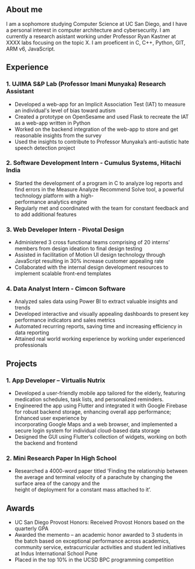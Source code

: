 ## **About me**
I am a sophomore studying Computer Science at UC San Diego, and I have a personal interest in computer architecture and cybersecurity. I am currently a research asistant working under Professor Ryan Kastner at XXXX labs focusing on the topic X. I am proeficent in C, C++, Python, GIT, ARM v6, JavaScript.

## Experience
### 1. UJIMA S&P Lab (Professor Imani Munyaka) Research Assistant
- Developed a web-app for an Implicit Association Test (IAT) to measure an individual's level of bias toward autism
- Created a prototype on OpenSesame and used Flask to recreate the IAT as a web-app written in Python
- Worked on the backend integration of the web-app to store and get reasonable insights from the survey
- Used the insights to contribute to Professor Munyaka’s anti-autistic hate speech detection project

### 2. Software Development Intern - Cumulus Systems, Hitachi India
- Started the development of a program in C to analyze log reports and find errors in the Measure Analyze Recommend Solve tool, a powerful technology platform with a high-  
  performance analytics engine
- Regularly met and coordinated with the team for constant feedback and to add additional features

### 3. Web Developer Intern - Pivotal Design
- Administered 3 cross functional teams comprising of 20 interns’ members from design ideation to final design testing
- Assisted in facilitation of Motion UI design technology through JavaScript resulting in 30% increase customer appealing rate
- Collaborated with the internal design development resources to implement scalable front-end templates

### 4. Data Analyst Intern - Cimcon Software
- Analyzed sales data using Power BI to extract valuable insights and trends
- Developed interactive and visually appealing dashboards to present key performance indicators and sales metrics
- Automated recurring reports, saving time and increasing efficiency in data reporting
- Attained real world working experience by working under experienced professionals

## Projects
### 1. App Developer – Virtualis Nutrix
- Developed a user-friendly mobile app tailored for the elderly, featuring medication schedules, task lists, and personalized reminders.
- Engineered the app using Flutter and integrated it with Google Firebase for robust backend storage, enhancing overall app performance; Enhanced user experience by     
  incorporating Google Maps and a web browser, and implemented a secure login system for individual cloud-based data storage
- Designed the GUI using Flutter’s collection of widgets, working on both the backend and frontend

### 2. Mini Research Paper In High School
- Researched a 4000-word paper titled ‘Finding the relationship between the average and terminal velocity of a parachute by changing the surface area of the canopy and the   
  height of deployment for a constant mass attached to it’.

## Awards
* UC San Diego Provost Honors: Received Provost Honors based on the quarterly GPA
* Awarded the memento – an academic honor awarded to 3 students in the batch based on exceptional performance across academics, community service, extracurricular activities   and student led initiatives at Indus International School Pune
* Placed in the top 10% in the UCSD BPC programming competition
